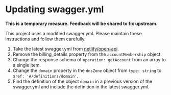 # Updating swagger.yml

**This is a temporary measure. Feedback will be shared to fix upstream.**

This project uses a modified swagger.yml. Please maintain these instructions and follow them carefully.

1. Take the latest swagger.yml from [netlify/open-api](https://github.com/netlify/open-api/blob/master/swagger.yml).
1. Remove the billing_details property from the `accountMembership` object.
1. Change the response schema of `operation: getAccount` from an array to a single item.
1. Change the `domain` property in the `dnsZone` object from `type: string` to `$ref: '#/definitions/domain'`.
1. Find the definition of the object `domain` in a previous version of the swagger.yml and include the definition in the latest swagger.yml.